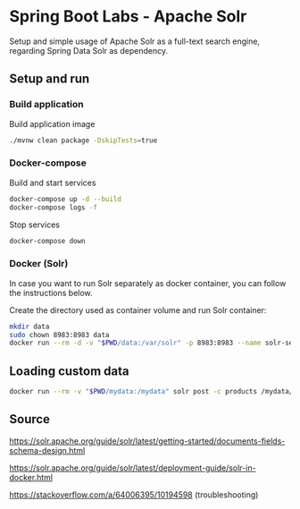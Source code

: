 # Spring Boot Labs - Apache Solr

Setup and simple usage of Apache Solr as a full-text search engine, regarding Spring Data Solr as dependency.

## Setup and run

### Build application

Build application image

```sh
./mvnw clean package -DskipTests=true
```


### Docker-compose

Build and start services

```sh
docker-compose up -d --build
docker-compose logs -f
```

Stop services

```sh
docker-compose down
```

### Docker (Solr)

In case you want to run Solr separately as docker container, you can follow the instructions below.

Create the directory used as container volume and run Solr container:

```sh
mkdir data
sudo chown 8983:8983 data
docker run --rm -d -v "$PWD/data:/var/solr" -p 8983:8983 --name solr-server solr solr-precreate products
```

## Loading custom data

```sh
docker run --rm -v "$PWD/mydata:/mydata" solr post -c products /mydata/products.csv
```

## Source

https://solr.apache.org/guide/solr/latest/getting-started/documents-fields-schema-design.html

https://solr.apache.org/guide/solr/latest/deployment-guide/solr-in-docker.html

https://stackoverflow.com/a/64006395/10194598 (troubleshooting)